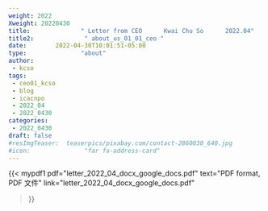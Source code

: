 ```yaml
---
weight: 2022
Xweight: 20220430
title:              " Letter from CEO      Kwai Chu So      2022.04"
title2:              " about_us_01_01_ceo "
date:        2022-04-30T10:01:51-05:00
type:               "about"
author:
 - kcso
tags:
 - ceo01_kcso
 - blog
 - icacnpo
 - 2022_04
 - 2022_0430
categories:
 - 2022_0430
draft: false
#resImgTeaser:  teaserpics/pixabay.com/contact-2860030_640.jpg
#icon:               "far fa-address-card"
---
```






{{< mypdf1 pdf="letter_2022_04_docx_google_docs.pdf"
text="PDF format, PDF 文件"
link="letter_2022_04_docx_google_docs.pdf"
>}}

